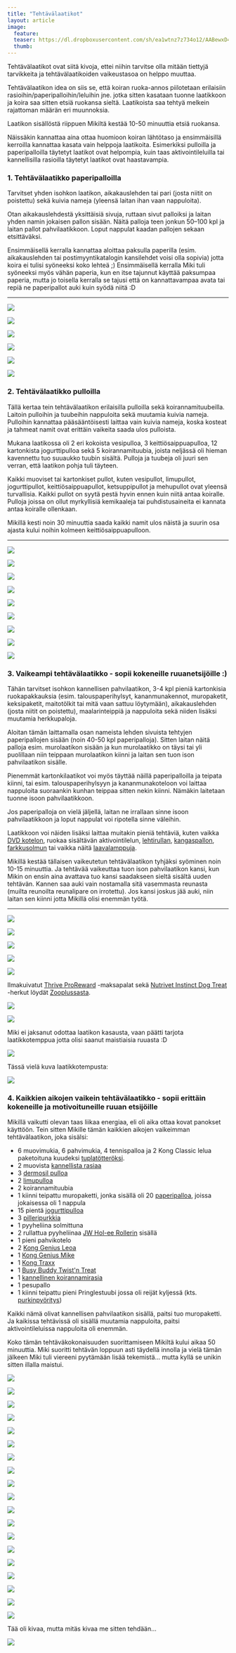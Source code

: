 ```yaml
---
title: "Tehtävälaatikot"
layout: article
image:
  feature:
  teaser: https://dl.dropboxusercontent.com/sh/ea1wtnz7z734o12/AABewxD4IEK2jzxfYcYw3foIa/aktivointi/tehtavalaatikko-pulloilla/DSC52610-245px.jpg
  thumb:
---
```


Tehtävälaatikot ovat siitä kivoja, ettei niihin tarvitse olla mitään tiettyjä tarvikkeita ja tehtävälaatikoiden vaikeustasoa on helppo muuttaa.

Tehtävälaatikon idea on siis se, että koiran ruoka-annos piilotetaan erilaisiin rasioihin/paperipalloihin/leluihin jne. jotka sitten kasataan tuonne laatikkoon ja koira saa sitten etsiä ruokansa sieltä. Laatikoista saa tehtyä melkein rajattoman määrän eri muunnoksia.

Laatikon sisällöstä riippuen Mikiltä kestää 10-50 minuuttia etsiä ruokansa.

Näissäkin kannattaa aina ottaa huomioon koiran lähtötaso ja ensimmäisillä kerroilla kannattaa kasata vain helppoja laatikoita. Esimerkiksi pulloilla ja paperipalloilla täytetyt laatikot ovat helpompia, kuin taas aktivointileluilla tai kannellisilla rasioilla täytetyt laatikot ovat haastavampia.

### 1. Tehtävälaatikko paperipalloilla

Tarvitset yhden isohkon laatikon, aikakauslehden tai pari (josta niitit on poistettu) sekä kuivia nameja (yleensä laitan ihan vaan nappuloita).

Otan aikakauslehdestä yksittäisiä sivuja, ruttaan sivut palloiksi ja laitan yhden namin jokaisen pallon sisään. Näitä palloja teen jonkun 50–100 kpl ja laitan pallot pahvilaatikkoon. Loput nappulat kaadan pallojen sekaan etsittäväksi.

Ensimmäisellä kerralla kannattaa aloittaa paksulla paperilla (esim. aikakauslehden tai postimyyntikatalogin kansilehdet voisi olla sopivia) jotta koira ei tulisi syöneeksi koko lehteä ;) Ensimmäisellä kerralla Miki tuli syöneeksi myös vähän paperia, kun en itse tajunnut käyttää paksumpaa paperia, mutta jo toisella kerralla se tajusi että on kannattavampaa avata tai repiä ne paperipallot auki kuin syödä niitä :D

---

[![](https://dl.dropboxusercontent.com/sh/ea1wtnz7z734o12/AACFoDP_tx6dq8mftm__mkl8a/aktivointi/tehtavalaatikko-paperipalloilla/DS06162-800px.jpg)](https://dl.dropboxusercontent.com/sh/ea1wtnz7z734o12/AABrvxygp7iXk2Hkp8voKrEsa/aktivointi/tehtavalaatikko-paperipalloilla/DS06162.jpg)

[![](https://dl.dropboxusercontent.com/sh/ea1wtnz7z734o12/AAD-5nn0GQ0OqsATPGHkGhRza/aktivointi/tehtavalaatikko-paperipalloilla/DS06191-800px.jpg)](https://dl.dropboxusercontent.com/sh/ea1wtnz7z734o12/AADzIuHQJZsQk8Sw4Qn3zunCa/aktivointi/tehtavalaatikko-paperipalloilla/DS06191.jpg)

[![](https://dl.dropboxusercontent.com/sh/ea1wtnz7z734o12/AABn9YNcA-fV3CyahyG5jrhma/aktivointi/tehtavalaatikko-paperipalloilla/DS06203-800px.jpg)](https://dl.dropboxusercontent.com/sh/ea1wtnz7z734o12/AAAUUNNrnexmv6tBS4bP0Sama/aktivointi/tehtavalaatikko-paperipalloilla/DS06203.jpg)

[![](https://dl.dropboxusercontent.com/sh/ea1wtnz7z734o12/AABvki0YaLv3BB3pSYzWhHvxa/aktivointi/tehtavalaatikko-paperipalloilla/DS06186-800px.jpg)](https://dl.dropboxusercontent.com/sh/ea1wtnz7z734o12/AAA5jLuaFZ1ilOQ3e3qFIk3Ga/aktivointi/tehtavalaatikko-paperipalloilla/DS06186.jpg)

[![](https://dl.dropboxusercontent.com/sh/ea1wtnz7z734o12/AAD4N2e4slV3kTS0ZNadyvpma/aktivointi/tehtavalaatikko-paperipalloilla/DS06215-800px.jpg)](https://dl.dropboxusercontent.com/sh/ea1wtnz7z734o12/AACo4S2Qfsst4022t4XYOubba/aktivointi/tehtavalaatikko-paperipalloilla/DS06215.jpg)

[![](https://dl.dropboxusercontent.com/sh/ea1wtnz7z734o12/AACMo0LXX0P5wSJjmj0frQc3a/aktivointi/tehtavalaatikko-paperipalloilla/DS06228-800px.jpg)](https://dl.dropboxusercontent.com/sh/ea1wtnz7z734o12/AACjK9RNDc4DTIgUWxRMMJW7a/aktivointi/tehtavalaatikko-paperipalloilla/DS06228.jpg)

### 2. Tehtävälaatikko pulloilla

Tällä kertaa tein tehtävälaatikon erilaisilla pulloilla sekä koirannamituubeilla. Laitoin pulloihin ja tuubeihin nappuloita sekä muutamia kuivia nameja. Pulloihin kannattaa pääsääntöisesti laittaa vain kuivia nameja, koska kosteat ja tahmeat namit ovat erittäin vaikeita saada ulos pulloista.

Mukana laatikossa oli 2 eri kokoista vesipulloa, 3 keittiösaippuapulloa, 12 kartonkista jogurttipulloa sekä 5 koirannamituubia, joista neljässä oli hieman kavennettu tuo suuaukko tuubin sisältä. Pulloja ja tuubeja oli juuri sen verran, että laatikon pohja tuli täyteen.

Kaikki muoviset tai kartonkiset pullot, kuten vesipullot, limupullot, jogurttipullot, keittiösaippuapullot, ketsuppipullot ja mehupullot ovat yleensä turvallisia. Kaikki pullot on syytä pestä hyvin ennen kuin niitä antaa koiralle. Pulloja joissa on ollut myrkyllisiä kemikaaleja tai puhdistusaineita ei kannata antaa koiralle ollenkaan.

Mikillä kesti noin 30 minuuttia saada kaikki namit ulos näistä ja suurin osa ajasta kului noihin kolmeen keittiösaippuapulloon.

---

[![](https://dl.dropboxusercontent.com/sh/ea1wtnz7z734o12/AADOCODgzuf-jbIq7MK0JbXSa/aktivointi/tehtavalaatikko-pulloilla/DSC52610-800px.jpg)](https://dl.dropboxusercontent.com/sh/ea1wtnz7z734o12/AAAW2WxGFAMR75PgGMv8wFKfa/aktivointi/tehtavalaatikko-pulloilla/DSC52610.jpg)

[![](https://dl.dropboxusercontent.com/sh/ea1wtnz7z734o12/AADm946Zh1xUMqmJBebgyrWua/aktivointi/tehtavalaatikko-pulloilla/DSC52647-800px.jpg)](https://dl.dropboxusercontent.com/sh/ea1wtnz7z734o12/AAAn7zjFWBiTuTvoIhV1WLcDa/aktivointi/tehtavalaatikko-pulloilla/DSC52647.jpg)

[![](https://dl.dropboxusercontent.com/sh/ea1wtnz7z734o12/AAB1nYhVeUMZzla7XxibKLGDa/aktivointi/tehtavalaatikko-pulloilla/DSC52801-800px.jpg)](https://dl.dropboxusercontent.com/sh/ea1wtnz7z734o12/AABWehNxvmcb3xZRC17OdE2Da/aktivointi/tehtavalaatikko-pulloilla/DSC52801.jpg)

[![](https://dl.dropboxusercontent.com/sh/ea1wtnz7z734o12/AADyiKHKuZHBVwPmWKG5weVRa/aktivointi/tehtavalaatikko-pulloilla/DSC52815-800px.jpg)](https://dl.dropboxusercontent.com/sh/ea1wtnz7z734o12/AADs2zSXmjeDNMzgqz0c0ZQfa/aktivointi/tehtavalaatikko-pulloilla/DSC52815.jpg)

[![](https://dl.dropboxusercontent.com/sh/ea1wtnz7z734o12/AAAr4owC2WTkd2j_WXLeGXF-a/aktivointi/tehtavalaatikko-pulloilla/DSC52847-800px.jpg)](https://dl.dropboxusercontent.com/sh/ea1wtnz7z734o12/AAClSuufJt6dNS0zzNopQOq4a/aktivointi/tehtavalaatikko-pulloilla/DSC52847.jpg)

[![](https://dl.dropboxusercontent.com/sh/ea1wtnz7z734o12/AAA0urcXnXHv3IytDC7HhhSpa/aktivointi/tehtavalaatikko-pulloilla/DSC52876-800px.jpg)](https://dl.dropboxusercontent.com/sh/ea1wtnz7z734o12/AADcFW1Uvk87oMTCv8JoecXwa/aktivointi/tehtavalaatikko-pulloilla/DSC52876.jpg)

[![](https://dl.dropboxusercontent.com/sh/ea1wtnz7z734o12/AAAtdLQBN60t294n0Ob7SLjZa/aktivointi/tehtavalaatikko-pulloilla/DSC52899-800px.jpg)](https://dl.dropboxusercontent.com/sh/ea1wtnz7z734o12/AABcaPyMFZWUlcxNR5AySkY7a/aktivointi/tehtavalaatikko-pulloilla/DSC52899.jpg)

[![](https://dl.dropboxusercontent.com/sh/ea1wtnz7z734o12/AACGfY3JzDyA-03mYuM4Q3Kfa/aktivointi/tehtavalaatikko-pulloilla/DSC52908-800px.jpg)](https://dl.dropboxusercontent.com/sh/ea1wtnz7z734o12/AAD6HRV8nU4AN5oacHmP9xmDa/aktivointi/tehtavalaatikko-pulloilla/DSC52908.jpg)

[![](https://dl.dropboxusercontent.com/sh/ea1wtnz7z734o12/AAA1uxuEdXw89P7nSpkyeDzka/aktivointi/tehtavalaatikko-pulloilla/DSC52918-800px.jpg)](https://dl.dropboxusercontent.com/sh/ea1wtnz7z734o12/AADJeY8wtH90tmbeAD_0hjafa/aktivointi/tehtavalaatikko-pulloilla/DSC52918.jpg)

### 3. Vaikeampi tehtävälaatikko - sopii kokeneille ruuanetsijöille :)

Tähän tarvitset isohkon kannellisen pahvilaatikon, 3-4 kpl pieniä kartonkisia ruokapakkauksia (esim. talouspaperihylsyt, kananmunakennot, muropaketit, keksipaketit, maitotölkit tai mitä vaan sattuu löytymään), aikakauslehden (josta niitit on poistettu), maalarinteippiä ja nappuloita sekä niiden lisäksi muutamia herkkupaloja.

Aloitan tämän laittamalla osan nameista lehden sivuista tehtyjen paperipallojen sisään (noin 40-50 kpl paperipalloja). Sitten laitan näitä palloja esim. murolaatikon sisään ja kun murolaatikko on täysi tai yli puolillaan niin teippaan murolaatikon kiinni ja laitan sen tuon ison pahvilaatikon sisälle.

Pienemmät kartonkilaatikot voi myös täyttää näillä paperipalloilla ja teipata kiinni, tai esim. talouspaperihylsyyn ja kananmunakoteloon voi laittaa nappuloita suoraankin kunhan teippaa sitten nekin kiinni. Nämäkin laitetaan tuonne isoon pahvilaatikkoon.

Jos paperipalloja on vielä jäljellä, laitan ne irrallaan sinne isoon pahvilaatikkoon ja loput nappulat voi ripotella sinne väleihin.

Laatikkoon voi näiden lisäksi laittaa muitakin pieniä tehtäviä, kuten vaikka [DVD kotelon](/aktivointi/dvd-kotelo/), ruokaa sisältävän aktivointilelun, [lehtirullan](/aktivointi/lehtirulla/), [kangaspallon](/aktivointi/kangaspallo/), [farkkusolmun](/aktivointi/farkkusolmu/) tai vaikka näitä [laavalamppuja](/aktivointi/laavalamput/).

Mikillä kestää tällaisen vaikeutetun tehtävälaatikon tyhjäksi syöminen noin 10-15 minuuttia. Ja tehtävää vaikeuttaa tuon ison pahvilaatikon kansi, kun Mikin on ensin aina avattava tuo kansi saadakseen sieltä sisältä uuden tehtävän. Kannen saa auki vain nostamalla sitä vasemmasta reunasta (muilta reunoilta reunalipare on irrotettu).  Jos kansi joskus jää auki, niin laitan sen kiinni jotta Mikillä olisi enemmän työtä.

---

[![](https://dl.dropboxusercontent.com/sh/ea1wtnz7z734o12/AAChqV9S1zZEaFD3zHvOgi6Na/aktivointi/tehtavalaatikko-vaikeutettuna/DSC31011-800px.jpg)](https://dl.dropboxusercontent.com/sh/ea1wtnz7z734o12/AACeE6HBoBheu_Oq48146ua7a/aktivointi/tehtavalaatikko-vaikeutettuna/DSC31011.jpg)

[![](https://dl.dropboxusercontent.com/sh/ea1wtnz7z734o12/AAAf1VeEtrl_JG4sUs8HJUH1a/aktivointi/tehtavalaatikko-vaikeutettuna/DSC31286-800px.jpg)](https://dl.dropboxusercontent.com/sh/ea1wtnz7z734o12/AADuZft-Wj8fFrejD81OGV9na/aktivointi/tehtavalaatikko-vaikeutettuna/DSC31286.jpg)

[![](https://dl.dropboxusercontent.com/sh/ea1wtnz7z734o12/AAALB3Dyoabmq_0QpSKcK33ya/aktivointi/tehtavalaatikko-vaikeutettuna/DSC31288-800px.jpg)](https://dl.dropboxusercontent.com/sh/ea1wtnz7z734o12/AAB7vC2LqIu2WMo02HAEYIPWa/aktivointi/tehtavalaatikko-vaikeutettuna/DSC31288.jpg)

[![](https://dl.dropboxusercontent.com/sh/ea1wtnz7z734o12/AADneGi7Ee84IQHy3Z6JHouLa/aktivointi/tehtavalaatikko-vaikeutettuna/DSC31450-800px.jpg)](https://dl.dropboxusercontent.com/sh/ea1wtnz7z734o12/AADzUua9ghs9xih2TqEttJGIa/aktivointi/tehtavalaatikko-vaikeutettuna/DSC31450.jpg)

[![](https://dl.dropboxusercontent.com/sh/ea1wtnz7z734o12/AAAOSwSY7i5VRQPbbVhgVCECa/aktivointi/tehtavalaatikko-vaikeutettuna/DSC30968-800px.jpg)](https://dl.dropboxusercontent.com/sh/ea1wtnz7z734o12/AABqkZ1xTxQtFPdftDVBIaIza/aktivointi/tehtavalaatikko-vaikeutettuna/DSC30968.jpg)

Ilmakuivatut [Thrive ProReward](http://clk.tradedoubler.com/click?p(210840)a(2526211)g(19927404)url(http://www.zooplus.fi/shop/koirat/luut/pikkuherkut/puruherkut/277201)) -maksapalat sekä [Nutrivet Instinct Dog Treat](http://clk.tradedoubler.com/click?p(210840)a(2526211)g(19927404)url(http://www.zooplus.fi/shop/koirat/luut/nutrivet)) -herkut löydät [Zooplussasta](http://clk.tradedoubler.com/click?p(210840)a(2526211)g(19927404)).

[![](https://dl.dropboxusercontent.com/sh/ea1wtnz7z734o12/AAC__UY1ZJ6NazHEWe76-Dtza/aktivointi/tehtavalaatikko-vaikeutettuna/DSC30977-800px.jpg)](https://dl.dropboxusercontent.com/sh/ea1wtnz7z734o12/AADkp3WoCuWXpYB6X67ohmfia/aktivointi/tehtavalaatikko-vaikeutettuna/DSC30977.jpg)

[![](https://dl.dropboxusercontent.com/sh/ea1wtnz7z734o12/AABQzFEUMVI0TItUwC92X7gYa/aktivointi/tehtavalaatikko-vaikeutettuna/DSC30990-800px.jpg)](https://dl.dropboxusercontent.com/sh/ea1wtnz7z734o12/AACZB3UQZDKE2YWl4NpDg4pla/aktivointi/tehtavalaatikko-vaikeutettuna/DSC30990.jpg)

Miki ei jaksanut odottaa laatikon kasausta, vaan päätti tarjota laatikkotemppua jotta olisi saanut maistiaisia ruuasta :D

[![](https://dl.dropboxusercontent.com/sh/ea1wtnz7z734o12/AABbaGxT5CvwLuLmxPlOQdBka/aktivointi/tehtavalaatikko-vaikeutettuna/DSC30983-800px.jpg)](https://dl.dropboxusercontent.com/sh/ea1wtnz7z734o12/AAB6mPTHL9WIByDJ9On08Sgsa/aktivointi/tehtavalaatikko-vaikeutettuna/DSC30983.jpg)

Tässä vielä kuva laatikkotempusta:

[![](https://dl.dropboxusercontent.com/sh/ea1wtnz7z734o12/AAD6_UmU-uFOpm-wMCJ7QsDUa/temput/1/DSC27270_2-800px.jpg)](https://dl.dropboxusercontent.com/sh/ea1wtnz7z734o12/AAAna8L0dyOdmh264m6hFBw3a/temput/1/DSC27270_2.jpg)

### 4. Kaikkien aikojen vaikein tehtävälaatikko - sopii erittäin kokeneille ja motivoituneille ruuan etsijöille

Mikillä vaikutti olevan taas liikaa energiaa, eli oli aika ottaa kovat panokset käyttöön. Tein sitten Mikille tämän kaikkien aikojen vaikeimman tehtävälaatikon, joka sisälsi:

- 6 muovimukia, 6 pahvimukia, 4 tennispalloa ja 2 Kong Classic lelua paketoituna kuudeksi [tuplatötteröksi](/aktivointi/totterot/).
- 2 muovista [kannellista rasiaa](/aktivointi/kannelliset-rasiat/)
- 3 [dermosil pulloa](/aktivointi/dermosil-pullot/)
- 2 [limupulloa](/aktivointi/limupullo/)
- 2 koirannamituubia
- 1 kiinni teipattu muropaketti, jonka sisällä oli 20 [paperipalloa](/aktivointi/minitehtavia/#paperipallot), joissa jokaisessa oli 1 nappula
- 15 pientä [jogurttipulloa](/aktivointi/jogurttipullot/)
- 3 [pilleripurkkia](http://localhost:4000/aktivointi/pilleripurkit/)
- 1 pyyheliina solmittuna
- 2 rullattua pyyheliinaa [JW Hol-ee Rollerin](/aktivointi/jw-hol-ee-roller/) sisällä
- 1 pieni pahvikotelo
- 2 [Kong Genius Leoa](/aktivointilelut/kong-genius-leo/)
- 1 [Kong Genius Mike](/aktivointilelut/kong-genius-mike/)
- 1 [Kong Traxx](/aktivointilelut/kong-traxx-extreme/)
- 1 [Busy Buddy Twist'n Treat](/aktivointilelut/busy-buddy-twistn-treat/)
- 1 [kannellinen koirannamirasia](/aktivointi/kannelliset-rasiat/)
- 1 pesupallo
- 1 kiinni teipattu pieni Pringlestuubi jossa oli reijät kyljessä (kts. [purkinpyöritys](/aktivointi/purkin-pyoritys/))

Kaikki nämä olivat kannellisen pahvilaatikon sisällä, paitsi tuo muropaketti. Ja kaikissa tehtävissä oli sisällä muutamia nappuloita, paitsi aktivointileluissa nappuloita oli enemmän.

Koko tämän tehtäväkokonaisuuden suorittamiseen Mikiltä kului aikaa 50 minuuttia. Miki suoritti tehtävän loppuun asti täydellä innolla ja vielä tämän jälkeen Miki tuli viereeni pyytämään lisää tekemistä... mutta kyllä se unikin sitten illalla maistui.

[![](https://dl.dropboxusercontent.com/sh/ea1wtnz7z734o12/AACW0gBvFAbRr-r4um9Fcfcfa/aktivointi/kaikkien-aikojen-vaikein-tehtavalaatikko/DSC56699-800px.jpg)](https://dl.dropboxusercontent.com/sh/ea1wtnz7z734o12/AAAyqrlEl4stDuza4lkWBV1fa/aktivointi/kaikkien-aikojen-vaikein-tehtavalaatikko/DSC56699.jpg)

[![](https://dl.dropboxusercontent.com/sh/ea1wtnz7z734o12/AAD8jGQTHDfWxObOXjhQRS9ka/aktivointi/kaikkien-aikojen-vaikein-tehtavalaatikko/DSC56703-800px.jpg)](https://dl.dropboxusercontent.com/sh/ea1wtnz7z734o12/AADoQPymBMUmE4yeDfW8PZ3La/aktivointi/kaikkien-aikojen-vaikein-tehtavalaatikko/DSC56703.jpg)

[![](https://dl.dropboxusercontent.com/sh/ea1wtnz7z734o12/AADYozkkJgDfFBSZuwFI9Pa-a/aktivointi/kaikkien-aikojen-vaikein-tehtavalaatikko/DSC56705-800px.jpg)](https://dl.dropboxusercontent.com/sh/ea1wtnz7z734o12/AAAA3R56o_25jGa4MOnx6l8Ha/aktivointi/kaikkien-aikojen-vaikein-tehtavalaatikko/DSC56705.jpg)

[![](https://dl.dropboxusercontent.com/sh/ea1wtnz7z734o12/AAAZW13riuKB2P2FHvV1BNFma/aktivointi/kaikkien-aikojen-vaikein-tehtavalaatikko/DSC56711-800px.jpg)](https://dl.dropboxusercontent.com/sh/ea1wtnz7z734o12/AADV2Q_vD0Za6UOQhPPQuV3Ha/aktivointi/kaikkien-aikojen-vaikein-tehtavalaatikko/DSC56711.jpg)

[![](https://dl.dropboxusercontent.com/sh/ea1wtnz7z734o12/AABTaJ2jhDTvEMZt2iamlKhUa/aktivointi/kaikkien-aikojen-vaikein-tehtavalaatikko/DSC56713-800px.jpg)](https://dl.dropboxusercontent.com/sh/ea1wtnz7z734o12/AADLRxXk-1AVebabKf98OuZEa/aktivointi/kaikkien-aikojen-vaikein-tehtavalaatikko/DSC56713.jpg)

[![](https://dl.dropboxusercontent.com/sh/ea1wtnz7z734o12/AACfEEgmM5PAbre-DNNRyNECa/aktivointi/kaikkien-aikojen-vaikein-tehtavalaatikko/DSC56726-800px.jpg)](https://dl.dropboxusercontent.com/sh/ea1wtnz7z734o12/AAATlt7oDBMyAuVcg_kNaxBma/aktivointi/kaikkien-aikojen-vaikein-tehtavalaatikko/DSC56726.jpg)

[![](https://dl.dropboxusercontent.com/sh/ea1wtnz7z734o12/AAAXkipx_VH84eexq4TXfwjGa/aktivointi/kaikkien-aikojen-vaikein-tehtavalaatikko/DSC56728-800px.jpg)](https://dl.dropboxusercontent.com/sh/ea1wtnz7z734o12/AAC6Hp_KCYgOda_cPkRAspfSa/aktivointi/kaikkien-aikojen-vaikein-tehtavalaatikko/DSC56728.jpg)

[![](https://dl.dropboxusercontent.com/sh/ea1wtnz7z734o12/AAD9padAJOE0h4BczF7bDqxua/aktivointi/kaikkien-aikojen-vaikein-tehtavalaatikko/DSC56737-800px.jpg)](https://dl.dropboxusercontent.com/sh/ea1wtnz7z734o12/AADisjrieb5ktLliWWxgfa0sa/aktivointi/kaikkien-aikojen-vaikein-tehtavalaatikko/DSC56737.jpg)

[![](https://dl.dropboxusercontent.com/sh/ea1wtnz7z734o12/AABc-CPYRDuaLKoA4az6jsxJa/aktivointi/kaikkien-aikojen-vaikein-tehtavalaatikko/DSC56742-800px.jpg)](https://dl.dropboxusercontent.com/sh/ea1wtnz7z734o12/AABcEa554tEnmkJm5_PiSN2Ua/aktivointi/kaikkien-aikojen-vaikein-tehtavalaatikko/DSC56742.jpg)

[![](https://dl.dropboxusercontent.com/sh/ea1wtnz7z734o12/AACk7Reip6D9l9ChvT5JhAf5a/aktivointi/kaikkien-aikojen-vaikein-tehtavalaatikko/DSC56762-800px.jpg)](https://dl.dropboxusercontent.com/sh/ea1wtnz7z734o12/AADdjo5gmONl47OYGUVVxeyFa/aktivointi/kaikkien-aikojen-vaikein-tehtavalaatikko/DSC56762.jpg)

[![](https://dl.dropboxusercontent.com/sh/ea1wtnz7z734o12/AAB35y6wTE71uaUd4w29Yti6a/aktivointi/kaikkien-aikojen-vaikein-tehtavalaatikko/DSC56768-800px.jpg)](https://dl.dropboxusercontent.com/sh/ea1wtnz7z734o12/AAB4nYzhpA7sgomihsxRYWvEa/aktivointi/kaikkien-aikojen-vaikein-tehtavalaatikko/DSC56768.jpg)

[![](https://dl.dropboxusercontent.com/sh/ea1wtnz7z734o12/AAC9XdGlaPvObHFoFWk6kUy4a/aktivointi/kaikkien-aikojen-vaikein-tehtavalaatikko/DSC56776-800px.jpg)](https://dl.dropboxusercontent.com/sh/ea1wtnz7z734o12/AABQebu5lMyuCPdTKXDWQ-x-a/aktivointi/kaikkien-aikojen-vaikein-tehtavalaatikko/DSC56776.jpg)

[![](https://dl.dropboxusercontent.com/sh/ea1wtnz7z734o12/AADPjEyZBN9VlAMXzZZTfsv5a/aktivointi/kaikkien-aikojen-vaikein-tehtavalaatikko/DSC56794-800px.jpg)](https://dl.dropboxusercontent.com/sh/ea1wtnz7z734o12/AAC6Hg6_U0S32Jg8np3VqSZVa/aktivointi/kaikkien-aikojen-vaikein-tehtavalaatikko/DSC56794.jpg)

[![](https://dl.dropboxusercontent.com/sh/ea1wtnz7z734o12/AACYdwkQZlV2lFdZVfpRaZnwa/aktivointi/kaikkien-aikojen-vaikein-tehtavalaatikko/DSC56800-800px.jpg)](https://dl.dropboxusercontent.com/sh/ea1wtnz7z734o12/AAAY4Oh1tcw1_U5POyUSyU0aa/aktivointi/kaikkien-aikojen-vaikein-tehtavalaatikko/DSC56800.jpg)

[![](https://dl.dropboxusercontent.com/sh/ea1wtnz7z734o12/AAAAQPv0DqLiIAkcTm58PycQa/aktivointi/kaikkien-aikojen-vaikein-tehtavalaatikko/DSC56807-800px.jpg)](https://dl.dropboxusercontent.com/sh/ea1wtnz7z734o12/AAAtN10kzDyK9eX8CZwcgV-wa/aktivointi/kaikkien-aikojen-vaikein-tehtavalaatikko/DSC56807.jpg)

[![](https://dl.dropboxusercontent.com/sh/ea1wtnz7z734o12/AABVxAclXXsFO6zxvkwOe5uaa/aktivointi/kaikkien-aikojen-vaikein-tehtavalaatikko/DSC56819-800px.jpg)](https://dl.dropboxusercontent.com/sh/ea1wtnz7z734o12/AADcfj3aNRLBs0vUMa8lk-C7a/aktivointi/kaikkien-aikojen-vaikein-tehtavalaatikko/DSC56819.jpg)

[![](https://dl.dropboxusercontent.com/sh/ea1wtnz7z734o12/AABKaff02UWg16J9hLvja8woa/aktivointi/kaikkien-aikojen-vaikein-tehtavalaatikko/DSC56825-800px.jpg)](https://dl.dropboxusercontent.com/sh/ea1wtnz7z734o12/AADOCCXf42fZop8No72_v3PLa/aktivointi/kaikkien-aikojen-vaikein-tehtavalaatikko/DSC56825.jpg)

[![](https://dl.dropboxusercontent.com/sh/ea1wtnz7z734o12/AAAnkb2a9uWexi0uHSvT5pnUa/aktivointi/kaikkien-aikojen-vaikein-tehtavalaatikko/DSC56850-800px.jpg)](https://dl.dropboxusercontent.com/sh/ea1wtnz7z734o12/AAB1YK6QMbPlq_O6wI2lHWOFa/aktivointi/kaikkien-aikojen-vaikein-tehtavalaatikko/DSC56850.jpg)

[![](https://dl.dropboxusercontent.com/sh/ea1wtnz7z734o12/AACRZTWRLW28iTX5XtVnvJ7Sa/aktivointi/kaikkien-aikojen-vaikein-tehtavalaatikko/DSC56854-800px.jpg)](https://dl.dropboxusercontent.com/sh/ea1wtnz7z734o12/AAAAlrznXscJRMpqhWIMN_6Aa/aktivointi/kaikkien-aikojen-vaikein-tehtavalaatikko/DSC56854.jpg)

Tää oli kivaa, mutta mitäs kivaa me sitten tehdään...

[![](https://dl.dropboxusercontent.com/sh/ea1wtnz7z734o12/AAC6dIj88JHhLO4d_A_bHJIBa/aktivointi/kaikkien-aikojen-vaikein-tehtavalaatikko/DSC56843-800px.jpg)](https://dl.dropboxusercontent.com/sh/ea1wtnz7z734o12/AAChzM4nnjlic0FRRIwj6l7ua/aktivointi/kaikkien-aikojen-vaikein-tehtavalaatikko/DSC56843.jpg)
